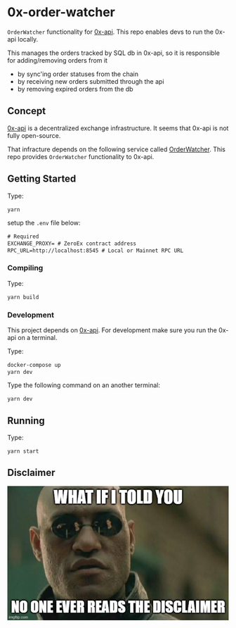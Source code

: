 # 0x-order-watcher

`OrderWatcher` functionality for [0x-api](https://github.com/0xProject/0x-api/).
This repo enables devs to run the 0x-api locally.

This manages the orders tracked by SQL db in 0x-api, so it is responsible for adding/removing orders from it

-   by sync'ing order statuses from the chain
-   by receiving new orders submitted through the api
-   by removing expired orders from the db

## Concept

[0x-api](https://github.com/0xProject/0x-api/) is a decentralized exchange infrastructure. It seems that 0x-api is not fully open-source.

That infracture depends on the following service called [OrderWatcher](https://github.com/0xProject/0x-api/blob/2ce223be17be18d83a47ea3f46aa3f737c7fae3b/src/utils/order_watcher.ts#L16). This repo provides `OrderWatcher` functionality to 0x-api.

## Getting Started

Type:

```
yarn
```

setup the `.env` file below:

```
# Required
EXCHANGE_PROXY= # ZeroEx contract address
RPC_URL=http://localhost:8545 # Local or Mainnet RPC URL
```

### Compiling

Type:

```
yarn build
```

### Development

This project depends on [0x-api](https://github.com/0xProject/0x-api/).
For development make sure you run the 0x-api on a terminal.

Type:

```
docker-compose up
yarn dev
```

Type the following command on an another terminal:

```
yarn dev
```

## Running

Type:

```
yarn start
```

## Disclaimer

![Disclaimer](./picture.png)
